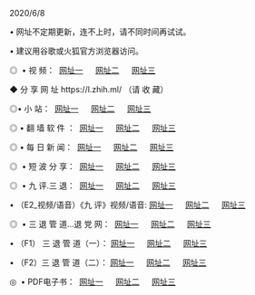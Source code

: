 <p>2020/6/8
<p>• 网址不定期更新，连不上时，请不同时间再试试。
<p>• 建议用谷歌或火狐官方浏览器访问。
<p>◎  • 视 频： 
<a href="http://hiw.csso.cam/" target="_blank">网址一</a> 　 
<a href="http://hub.csso.cam/" target="_blank">网址二</a> 　 
<a href="http://hqn.csso.cam/b.html" target="_blank">网址三</a>
<p>◆ 分 享 网 址  https://l.zhih.ml/  （请 收 藏） </p>

<p>◎•  小 站：  
<a href="http://hiw.csso.cam/f.html" target="_blank">网址一</a> 　 
<a href="http://hub.csso.cam/h.html" target="_blank">网址二</a> 　 
<a href="http://hqn.csso.cam/k/" target="_blank">网址三</a></p><p>

<p>◎  • 翻 墙 软 件 ：  
<a href="http://hiw.csso.cam/ff/" target="_blank">网址一</a> 　 
<a href="http://hub.csso.cam/s/read/a1_nd.html" target="_blank">网址二</a> 　 
<a href="http://hqn.csso.cam/ff/index.html" target="_blank">网址三</a></p>
<p>◎  • 每 日 新 闻：  
<a href="http://hiw.csso.cam/day/" target="_blank">网址一</a> 　 
<a href="http://hub.csso.cam/day/" target="_blank">网址二</a> 　 
<a href="http://hqn.csso.cam/day/index.html" target="_blank">网址三</a></p>
<p>◎   • 短 波 分 享：  
<a href="http://hiw.csso.cam/h/" target="_blank">网址一</a> 　 
<a href="http://hqn.csso.cam/h/" target="_blank">网址二</a> 　 
<a href="http://hub.csso.cam/h/index.html" target="_blank">网址三</a></p>
<p>◎   • 九 评.三 退：  
<a href="http://hiw.csso.cam/t/" target="_blank">网址一</a> 　 
<a href="http://hqn.csso.cam/v2/index.html" target="_blank">网址二</a> 　 
<a href="http://hub.csso.cam/tt/index.html" target="_blank">网址三</a> 　</p>
<p>  • （E2_视频/语音）《九 评》视频/语音: 
<a href="http://hiw.csso.cam/7738.html" target="_blank">网址一</a> 　 
<a href="http://hqn.csso.cam/7614.html" target="_blank">网址二</a> 　 
<a href="http://hub.csso.cam/7633.html" target="_blank">网址三</a></p>
<p>◎   • 三 退 管 道...退 党 网：  
<a href="http://hiw.csso.cam/go/td1.html" target="_blank">网址一</a> 　 
<a href="http://hqn.csso.cam/go/td2.html" target="_blank">网址二</a> 　 
<a href="http://hub.csso.cam/go/td3.html" target="_blank">网址三</a></p>
<p>  • （F1） 三 退 管 道（一）： 
<a href="http://hiw.csso.cam/dd/" target="_blank">网址一</a> 　 
<a href="http://hqn.csso.cam/s/read/a1_tdx.html" target="_blank">网址二</a> 　 
<a href="http://hub.csso.cam/dd/" target="_blank">网址三</a></p>
<p>  • （F2）三 退 管 道（二）： 
<a href="http://hqn.csso.cam/d/" target="_blank">网址一</a> 　 
<a href="http://hiw.csso.cam/d/index.html" target="_blank">网址二</a> 　 
<a href="http://hub.csso.cam/d/" target="_blank">网址三</a></p>
<p>◎   • PDF电子书：  
<a href="http://hiw.csso.cam/p/" target="_blank">网址一</a> 　 
<a href="http://hub.csso.cam/p/index.html" target="_blank">网址二</a> 　 
<a href="http://hqn.csso.cam/p/" target="_blank">网址三</a></p>
